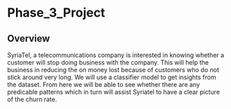 ﻿# Phase_3_Project
## Overview
SyriaTel, a telecommunications company is interested in knowing whether a customer will stop doing business with the company. This will help the business in reducing the on money lost because of customers who do not stick around very long.
We will use a classifier model to get insights from the dataset. From here we will be able to see whether there are any predicable patterns which in turn will assist Syriatel to have a clear picture of the churn rate.



